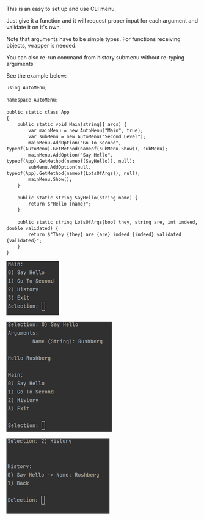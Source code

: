 This is an easy to set up and use CLI menu. 

Just give it a function and it will request proper input for each argument and validate it on it's own.

Note that arguments have to be simple types. For functions receiving objects, wrapper is needed.

You can also re-run command from history submenu without re-typing arguments  

See the example below:

    using AutoMenu;
    
    namespace AutoMenu;
    
    public static class App
    {
        public static void Main(string[] args) {
            var mainMenu = new AutoMenu("Main", true);
            var subMenu = new AutoMenu("Second Level");
            mainMenu.AddOption("Go To Second", typeof(AutoMenu).GetMethod(nameof(subMenu.Show)), subMenu);
            mainMenu.AddOption("Say Hello", typeof(App).GetMethod(nameof(SayHello)), null);    
            subMenu.AddOption(null, typeof(App).GetMethod(nameof(LotsOfArgs)), null);            
            mainMenu.Show();
        }
    
        public static string SayHello(string name) {
            return $"Hello {name}";
        }
    
        public static string LotsOfArgs(bool they, string are, int indeed, double validated) {
            return $"They {they} are {are} indeed {indeed} validated {validated}";
        }
    }

[![img.png](img.png)](https://github.com/AlexYLD/AutoMenu/blob/main/AutoMenu/img.png)

[![img_1.png](img_1.png)](https://github.com/AlexYLD/AutoMenu/edit/main/AutoMenu/README.md)

[![img_2.png](img_2.png)](https://github.com/AlexYLD/AutoMenu/edit/main/AutoMenu/README.md)
